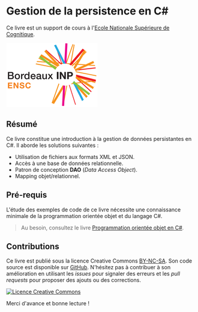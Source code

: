 Gestion de la persistence en C#
=====

Ce livre est un support de cours à l'[Ecole Nationale Supérieure de Cognitique](https://ensc-bordeaux-inp.fr).

![](images/ensc-logo.png)

## Résumé

Ce livre constitue une introduction à la gestion de données persistantes en C#. Il aborde les solutions suivantes :

* Utilisation de fichiers aux formats XML et JSON.
* Accès à une base de données relationnelle.
* Patron de conception **DAO** (*Data Access Object*).
* Mapping objet/relationnel.

## Pré-requis

L'étude des exemples de code de ce livre nécessite une connaissance minimale de la programmation orientée objet et du langage C#.

> Au besoin, consultez le livre [Programmation orientée objet en C#](https://www.gitbook.com/book/bpesquet/programmation-orientee-objet-csharp/).

## Contributions

Ce livre est publié sous la licence Creative Commons [BY-NC-SA](http://creativecommons.org/licenses/by-nc-sa/4.0/). Son code source est disponible sur [GitHub](https://github.com/bpesquet/gestion-persistence-csharp). N'hésitez pas à contribuer à son amélioration en utilisant les *issues* pour signaler des erreurs et les *pull requests* pour proposer des ajouts ou des corrections.

<a rel="license" href="http://creativecommons.org/licenses/by-nc-sa/4.0/"><img alt="Licence Creative Commons" style="border-width:0" src="https://i.creativecommons.org/l/by-nc-sa/4.0/88x31.png" /></a>

Merci d'avance et bonne lecture !
